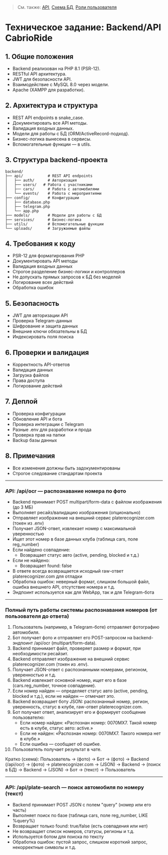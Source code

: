 > См. также: [API](API_METHODS.md), [Схема БД](DATABASE_SCHEMA.md), [Роли пользователя](USER_ROLES.md)

# Техническое задание: Backend/API CabrioRide

## 1. Общие положения
- Backend реализован на PHP 8.1 (PSR-12).
- RESTful API архитектура.
- JWT для безопасности API.
- Взаимодействие с MySQL 8.0 через модели.
- Apache (XAMPP для разработки).

## 2. Архитектура и структура
- REST API endpoints в snake_case.
- Документировать все API методы.
- Валидация входных данных.
- Модели для работы с БД (ORM/ActiveRecord-подход).
- Бизнес-логика вынесена в сервисы.
- Вспомогательные функции — в utils.

## 3. Структура backend-проекта
```
backend/
├── api/           # REST API endpoints
│   ├── auth/      # Авторизация
│   ├── users/   # Работа с участниками
│   ├── cars/      # Работа с автомобилями
│   └── events/    # Работа с мероприятиями
├── config/        # Конфигурации
│   ├── database.php
│   ├── telegram.php
│   └── app.php
├── models/        # Модели для работы с БД
├── services/      # Бизнес-логика
├── utils/         # Вспомогательные функции
└── uploads/       # Загружаемые файлы
```

## 4. Требования к коду
- PSR-12 для форматирования PHP
- Документировать API методы
- Валидация входных данных
- Строгое разделение бизнес-логики и контроллеров
- Не допускать прямых запросов к БД без моделей
- Логирование всех действий
- Обработка ошибок

## 5. Безопасность
- JWT для авторизации API
- Проверка Telegram-данных
- Шифрование и защита данных
- Внешние ключи обязательны в БД
- Индексировать поля поиска

## 6. Проверки и валидация
- Корректность API-ответов
- Валидация данных
- Загрузка файлов
- Права доступа
- Логирование действий

## 7. Деплой
- Проверка конфигурации
- Обновление API и бота
- Проверка интеграции с Telegram
- Разные .env для разработки и прода
- Проверка прав на папки
- Backup базы данных

## 8. Примечания
- Все изменения должны быть задокументированы
- Строгое следование стандартам проекта 

---

### API: /api/ocr — распознавание номера по фото

- Backend принимает POST multipart/form-data с файлом изображения (до 3 МБ)
- Выполняет ресайз/валидацию изображения (опционально)
- Отправляет изображение на внешний сервис platerecognizer.com (токен из .env)
- Получает JSON-ответ, извлекает номер с максимальной уверенностью
- Ищет этот номер в базе данных клуба (таблица cars, поле reg_number)
- Если найдено совпадение:
  - Возвращает статус авто (active, pending, blocked и т.д.)
- Если не найдено:
  - Возвращает found: false
- В ответе всегда возвращается исходный raw-ответ platerecognizer.com для отладки
- Обработка ошибок: неверный формат, слишком большой файл, ошибка внешнего API, отсутствие номера и т.д.
- Эндпоинт используется как для WebApp, так и для Telegram-бота 

---

### Полный путь работы системы распознавания номеров (от пользователя до ответа)

1. Пользователь (например, в Telegram-боте) отправляет фотографию автомобиля.
2. Бот получает фото и отправляет его POST-запросом на backend-эндпоинт /api/ocr (multipart/form-data).
3. Backend принимает файл, проверяет размер и формат, при необходимости ресайзит.
4. Backend отправляет изображение на внешний сервис platerecognizer.com (токен из .env).
5. Получает JSON-ответ с распознанными номерами, регионом, уверенностью и т.д.
6. Backend извлекает основной номер, ищет его в базе (cars.reg_number, точное совпадение).
7. Если номер найден — определяет статус авто (active, pending, blocked и т.д.), если не найден — отмечает это.
8. Backend возвращает боту JSON: распознанный номер, регион, уверенность, статус в клубе, raw-ответ platerecognizer.com.
9. Бот получает ответ, анализирует его и формирует сообщение пользователю:
   - Если номер найден: «Распознан номер: 0070MX7. Такой номер есть в клубе, статус авто: active.»
   - Если не найден: «Распознан номер: 0070MX7. Такого номера нет в клубе.»
   - Если ошибка — сообщает об ошибке.
10. Пользователь получает результат в чате.

Кратко (схема):
Пользователь → (фото) → Бот → (фото) → Backend (/api/ocr) → (фото) → platerecognizer.com → (JSON) → Backend → (поиск в БД) → Backend → (JSON) → Бот → (текст) → Пользователь 

---

### API: /api/plate-search — поиск автомобиля по номеру (текст)

- Backend принимает POST JSON с полем "query" (номер или его часть)
- Выполняет поиск по базе (таблица cars, поле reg_number, LIKE %query%)
- Возвращает только found: true/false (есть совпадения или нет)
- Не возвращает список номеров, статусы, регионы и т.д.
- Используется ботом для поиска по тексту
- Обработка ошибок: пустой запрос, слишком короткий запрос, некорректные символы и т.д. 
